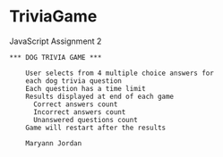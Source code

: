 # TriviaGame
JavaScript Assignment 2

    *** DOG TRIVIA GAME ***

        User selects from 4 multiple choice answers for
        each dog trivia question
        Each question has a time limit
        Results displayed at end of each game
          Correct answers count
          Incorrect answers count
          Unanswered questions count
        Game will restart after the results

        Maryann Jordan


